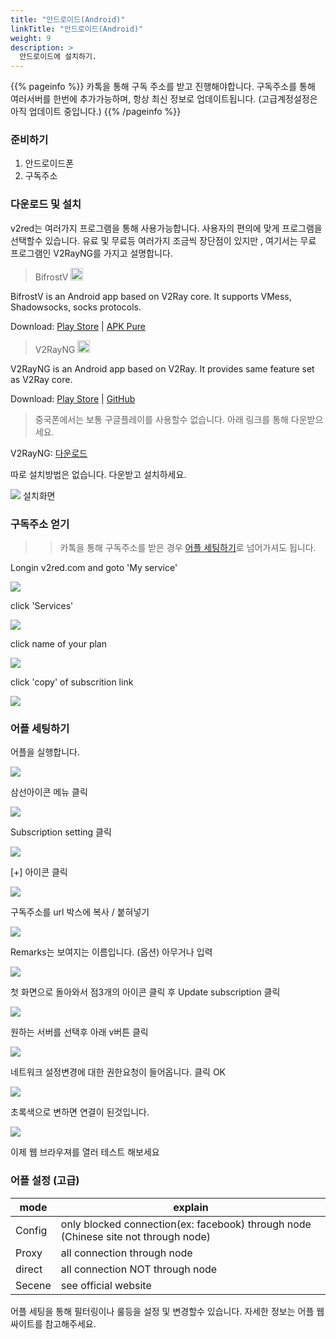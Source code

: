 ```yaml
---
title: "안드로이드(Android)"
linkTitle: "안드로이드(Android)"
weight: 9
description: >
  안드로이드에 설치하기.
---
```


{{% pageinfo %}}
카톡을 통해 구독 주소를 받고 진행해야합니다.
구독주소를 통해 여러서버를 한번에 추가가능하며, 항상 최신 정보로 업데이트됩니다.
(고급계정설정은 아직 업데이트 중입니다.)
{{% /pageinfo %}}



### 준비하기
1. 안드로이드폰
2. 구독주소

### 다운로드 및 설치

v2red는 여러가지 프로그램을 통해 사용가능합니다. 사용자의 편의에 맞게 프로그램을 선택할수 있습니다.
유료 및 무료등 여러가지 조금씩 장단점이 있지만 , 여기서는 무료 프로그램인 V2RayNG를 가지고 설명합니다.


<blockquote>BifrostV <img src="https://www.v2ray.com/en/resources/android.svg" width="20" /></blockquote>
BifrostV is an Android app based on V2Ray core. It supports VMess, Shadowsocks, socks protocols.

Download: <a href="https://play.google.com/store/apps/details?id=com.github.dawndiy.bifrostv" target="_blank" rel="noopener">Play Store</a> | <a href="https://apkpure.com/bifrostv/com.github.dawndiy.bifrostv" target="_blank" rel="noopener">APK Pure</a>

<blockquote>V2RayNG <img src="https://www.v2ray.com/en/resources/android.svg" width="20" /></blockquote>
V2RayNG is an Android app based on V2Ray. It provides same feature set as V2Ray core.

Download: <a href="https://play.google.com/store/apps/details?id=com.v2ray.ang" target="_blank" rel="noopener">Play Store</a> | <a href="https://github.com/2dust/v2rayNG" target="_blank" rel="noopener">GitHub</a>

> 중국폰에서는 보통 구글플레이를 사용할수 없습니다. 아래 링크를 통해 다운받으세요.

V2RayNG: <a href="http://v2red.com/files/public-docs/v2rayNG_1.1.12.apk" target="_blank" rel="noopener">다운로드</a> 

따로 설치방법은 없습니다. 다운받고 설치하세요.

![](/img/v2red-android-01.png)
설치화면

### 구독주소 얻기 

>> 카톡을 통해 구독주소를 받은 경우 [어플 세팅하기](/ko/docs/android/#어플-세팅하기)로 넘어가셔도 됩니다.

Longin v2red.com and goto 'My service'

![](/img/v2red-ios-01.png)

click 'Services'

![](/img/v2red-ios-02.png)

click name of your plan

![](/img/v2red-ios-03.png)

click 'copy' of subscrition link

![](/img/v2red-android-03.png)



### 어플 세팅하기

어플을 실행합니다.

![](/img/v2red-android-02.png)

삼선아이콘 메뉴 클릭

![](/img/v2red-android-04.png)

Subscription setting 클릭

![](/img/v2red-android-05.png)

[+] 아이콘 클릭

![](/img/v2red-android-06.png)

구독주소를 url 박스에 복사 / 붙혀넣기

![](/img/v2red-android-07.png)

Remarks는 보여지는 이름입니다. (옵션) 아무거나 입력

![](/img/v2red-android-08.png)

첫 화면으로 돌아와서 점3개의 아이콘 클릭 후 Update subscription 클릭

![](/img/v2red-android-09.png)

원하는 서버를 선택후 아래 v버튼 클릭

![](/img/v2red-android-10.png)

네트워크 설정변경에 대한 권한요청이 들어옵니다. 클릭 OK

![](/img/v2red-android-11.png)

초록색으로 변하면 연결이 된것입니다.

![](/img/v2red-android-12.png)


이제 웹 브라우져를 열러 테스트 해보세요

### 어플 설정 (고급)


| mode      | explain         |
|-----------|-----------------|
| Config  | only blocked connection(ex: facebook)  through node (Chinese site not through node) |
| Proxy  | all connection through node    |
| direct  | all connection NOT through node        |
| Secene  | see official website        |
> 
어플 세팅을 통해 필터링이나 룰등을 설정 및 변경할수 있습니다.
자세한 정보는 어플 웹싸이트를 참고해주세요.